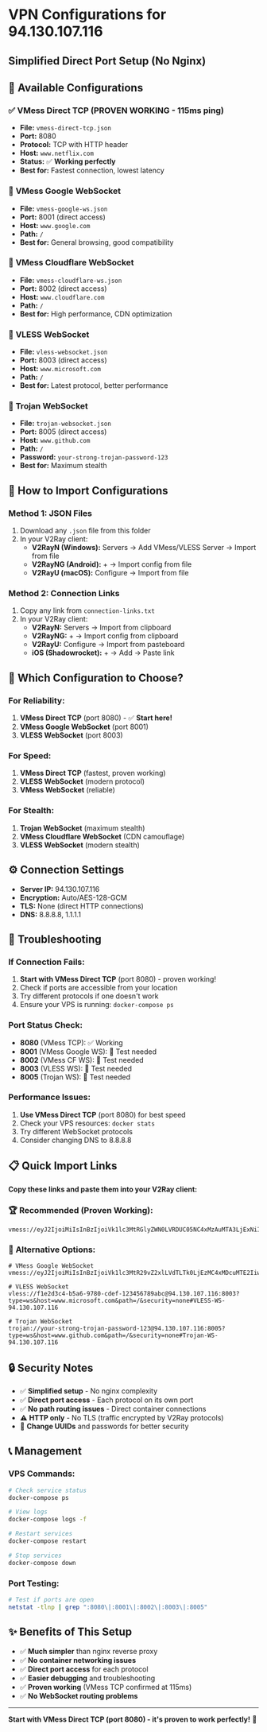 # VPN Configurations for 94.130.107.116

## Simplified Direct Port Setup (No Nginx)

## 🎯 **Available Configurations**

### ✅ **VMess Direct TCP** (PROVEN WORKING - 115ms ping)

- **File:** `vmess-direct-tcp.json`
- **Port:** 8080
- **Protocol:** TCP with HTTP header
- **Host:** `www.netflix.com`
- **Status:** ✅ **Working perfectly**
- **Best for:** Fastest connection, lowest latency

### 🔄 **VMess Google WebSocket**

- **File:** `vmess-google-ws.json`
- **Port:** 8001 (direct access)
- **Host:** `www.google.com`
- **Path:** `/`
- **Best for:** General browsing, good compatibility

### 🔄 **VMess Cloudflare WebSocket**

- **File:** `vmess-cloudflare-ws.json`
- **Port:** 8002 (direct access)
- **Host:** `www.cloudflare.com`
- **Path:** `/`
- **Best for:** High performance, CDN optimization

### 🔄 **VLESS WebSocket**

- **File:** `vless-websocket.json`
- **Port:** 8003 (direct access)
- **Host:** `www.microsoft.com`
- **Path:** `/`
- **Best for:** Latest protocol, better performance

### 🔄 **Trojan WebSocket**

- **File:** `trojan-websocket.json`
- **Port:** 8005 (direct access)
- **Host:** `www.github.com`
- **Path:** `/`
- **Password:** `your-strong-trojan-password-123`
- **Best for:** Maximum stealth

## 📱 **How to Import Configurations**

### **Method 1: JSON Files**

1. Download any `.json` file from this folder
2. In your V2Ray client:
   - **V2RayN (Windows):** Servers → Add VMess/VLESS Server → Import from file
   - **V2RayNG (Android):** + → Import config from file
   - **V2RayU (macOS):** Configure → Import from file

### **Method 2: Connection Links**

1. Copy any link from `connection-links.txt`
2. In your V2Ray client:
   - **V2RayN:** Servers → Import from clipboard
   - **V2RayNG:** + → Import config from clipboard
   - **V2RayU:** Configure → Import from pasteboard
   - **iOS (Shadowrocket):** + → Add → Paste link

## 🚀 **Which Configuration to Choose?**

### **For Reliability:**

1. **VMess Direct TCP** (port 8080) - ✅ **Start here!**
2. **VMess Google WebSocket** (port 8001)
3. **VLESS WebSocket** (port 8003)

### **For Speed:**

1. **VMess Direct TCP** (fastest, proven working)
2. **VLESS WebSocket** (modern protocol)
3. **VMess WebSocket** (reliable)

### **For Stealth:**

1. **Trojan WebSocket** (maximum stealth)
2. **VMess Cloudflare WebSocket** (CDN camouflage)
3. **VLESS WebSocket** (modern stealth)

## ⚙️ **Connection Settings**

- **Server IP:** 94.130.107.116
- **Encryption:** Auto/AES-128-GCM
- **TLS:** None (direct HTTP connections)
- **DNS:** 8.8.8.8, 1.1.1.1

## 🔧 **Troubleshooting**

### **If Connection Fails:**

1. **Start with VMess Direct TCP** (port 8080) - proven working!
2. Check if ports are accessible from your location
3. Try different protocols if one doesn't work
4. Ensure your VPS is running: `docker-compose ps`

### **Port Status Check:**

- **8080** (VMess TCP): ✅ Working
- **8001** (VMess Google WS): 🔄 Test needed
- **8002** (VMess CF WS): 🔄 Test needed
- **8003** (VLESS WS): 🔄 Test needed
- **8005** (Trojan WS): 🔄 Test needed

### **Performance Issues:**

1. **Use VMess Direct TCP** (port 8080) for best speed
2. Check your VPS resources: `docker stats`
3. Try different WebSocket protocols
4. Consider changing DNS to 8.8.8.8

## 📋 **Quick Import Links**

**Copy these links and paste them into your V2Ray client:**

### 🏆 **Recommended (Proven Working):**

```
vmess://eyJ2IjoiMiIsInBzIjoiVk1lc3MtRGlyZWN0LVRDUC05NC4xMzAuMTA3LjExNiIsImFkZCI6Ijk0LjEzMC4xMDcuMTE2IiwicG9ydCI6IjgwODAiLCJpZCI6Ijk5ODg3NzY2LTU1NDQtMzMyMi0xMTAwLWFhYmJjY2RkZWVmZiIsImFpZCI6IjAiLCJzY3kiOiJhdXRvIiwibmV0IjoidGNwIiwidHlwZSI6Imh0dHAiLCJob3N0Ijoid3d3Lm5ldGZsaXguY29tIiwicGF0aCI6IiIsInRscyI6Im5vbmUiLCJzbmkiOiIiLCJhbHBuIjoiIn0=
```

### 🔄 **Alternative Options:**

```
# VMess Google WebSocket
vmess://eyJ2IjoiMiIsInBzIjoiVk1lc3MtR29vZ2xlLVdTLTk0LjEzMC4xMDcuMTE2IiwiYWRkIjoiOTQuMTMwLjEwNy4xMTYiLCJwb3J0IjoiODAwMSIsImlkIjoiZDAzMDY0NjgtZTUwMC00MTkzLTk1ZWYtYTUxNGIzMzk2YzkwIiwiYWlkIjoiMCIsInNjeSI6ImF1dG8iLCJuZXQiOiJ3cyIsInR5cGUiOiJub25lIiwiaG9zdCI6Ind3dy5nb29nbGUuY29tIiwicGF0aCI6Ii8iLCJ0bHMiOiJub25lIiwic25pIjoiIiwiYWxwbiI6IiJ9

# VLESS WebSocket
vless://f1e2d3c4-b5a6-9780-cdef-123456789abc@94.130.107.116:8003?type=ws&host=www.microsoft.com&path=/&security=none#VLESS-WS-94.130.107.116

# Trojan WebSocket
trojan://your-strong-trojan-password-123@94.130.107.116:8005?type=ws&host=www.github.com&path=/&security=none#Trojan-WS-94.130.107.116
```

## 🔒 **Security Notes**

- ✅ **Simplified setup** - No nginx complexity
- ✅ **Direct port access** - Each protocol on its own port
- ✅ **No path routing issues** - Direct container connections
- ⚠️ **HTTP only** - No TLS (traffic encrypted by V2Ray protocols)
- 🔐 **Change UUIDs** and passwords for better security

## 📞 **Management**

### **VPS Commands:**

```bash
# Check service status
docker-compose ps

# View logs
docker-compose logs -f

# Restart services
docker-compose restart

# Stop services
docker-compose down
```

### **Port Testing:**

```bash
# Test if ports are open
netstat -tlnp | grep ":8080\|:8001\|:8002\|:8003\|:8005"
```

## ✨ **Benefits of This Setup**

- ✅ **Much simpler** than nginx reverse proxy
- ✅ **No container networking issues**
- ✅ **Direct port access** for each protocol
- ✅ **Easier debugging** and troubleshooting
- ✅ **Proven working** (VMess TCP confirmed at 115ms)
- ✅ **No WebSocket routing problems**

---

**Start with VMess Direct TCP (port 8080) - it's proven to work perfectly!** 🚀
